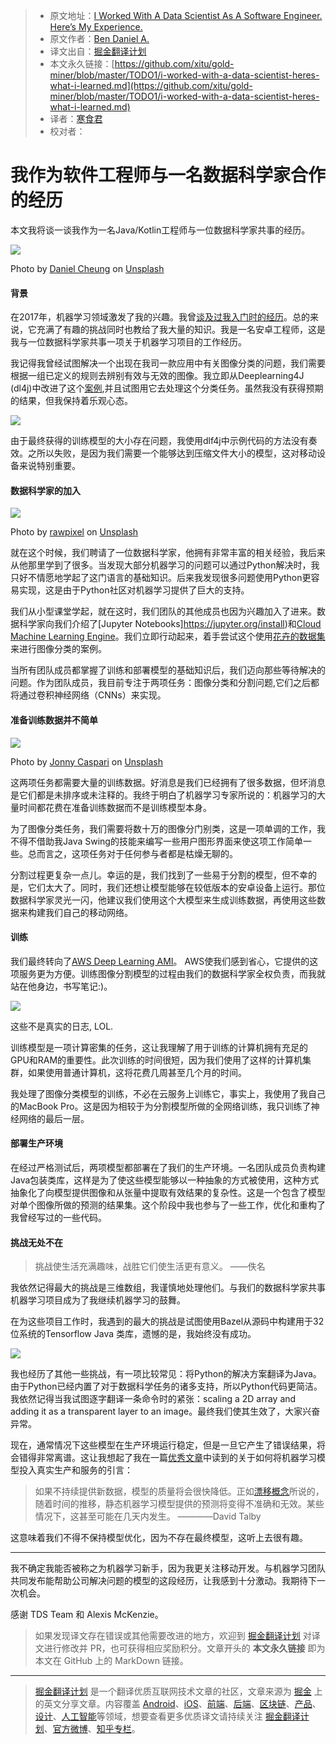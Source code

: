 > * 原文地址：[I Worked With A Data Scientist As A Software Engineer. Here’s My Experience.](https://towardsdatascience.com/i-worked-with-a-data-scientist-heres-what-i-learned-2e19c5f5204)
> * 原文作者：[Ben Daniel A.](https://towardsdatascience.com/@bendaniel10)
> * 译文出自：[掘金翻译计划](https://github.com/xitu/gold-miner)
> * 本文永久链接：[https://github.com/xitu/gold-miner/blob/master/TODO1/i-worked-with-a-data-scientist-heres-what-i-learned.md](https://github.com/xitu/gold-miner/blob/master/TODO1/i-worked-with-a-data-scientist-heres-what-i-learned.md)
> * 译者：[寒食君](https://github.com/CasualJi)
> * 校对者：

# 我作为软件工程师与一名数据科学家合作的经历

本文我将谈一谈我作为一名Java/Kotlin工程师与一位数据科学家共事的经历。

![](https://cdn-images-1.medium.com/max/2560/0*V-3j85eeM0dGnd-o)

Photo by [Daniel Cheung](https://unsplash.com/@danielkcheung?utm_source=medium&utm_medium=referral) on [Unsplash](https://unsplash.com?utm_source=medium&utm_medium=referral)

#### 背景

在2017年，机器学习领域激发了我的兴趣。我曾[谈及过我入门时的经历](https://medium.com/@bendaniel10/hello-machine-learning-cc89b3ccbe4d)。总的来说，它充满了有趣的挑战同时也教给了我大量的知识。我是一名安卓工程师，这是我与一位数据科学家共事一项关于机器学习项目的工作经历。

我记得我曾经试图解决一个出现在我司一款应用中有关图像分类的问题，我们需要根据一组已定义的规则去辨别有效与无效的图像。我立即从Deeplearning4J (dl4j)中改进了这个[案例](https://github.com/deeplearning4j/dl4j-examples/blob/master/dl4j-examples/src/main/java/org/deeplearning4j/examples/convolution/AnimalsClassification.java),并且试图用它去处理这个分类任务。虽然我没有获得预期的结果，但我保持着乐观心态。

![](https://i.loli.net/2019/01/08/5c34b6733de77.png)

由于最终获得的训练模型的大小存在问题，我使用dlf4j中示例代码的方法没有奏效。之所以失败，是因为我们需要一个能够达到压缩文件大小的模型，这对移动设备来说特别重要。

#### 数据科学家的加入

![](https://cdn-images-1.medium.com/max/600/0*zKBeymXEf00uZbZZ)

Photo by [rawpixel](https://unsplash.com/@rawpixel?utm_source=medium&utm_medium=referral) on [Unsplash](https://unsplash.com?utm_source=medium&utm_medium=referral)

就在这个时候，我们聘请了一位数据科学家，他拥有非常丰富的相关经验，我后来从他那里学到了很多。当发现大部分机器学习的问题可以通过Python解决时，我只好不情愿地学起了这门语言的基础知识。后来我发现很多问题使用Python更容易实现，这是由于Python社区对机器学习提供了巨大的支持。

我们从小型课堂学起，就在这时，我们团队的其他成员也因为兴趣加入了进来。数据科学家向我们介绍了[Jupyter Notebooks]https://jupyter.org/install)和[Cloud Machine Learning Engine](https://cloud.google.com/ml-engine/docs/tensorflow/getting-started-training-prediction)。我们立即行动起来，着手尝试这个使用[花卉的数据集](https://cloud.google.com/ml-engine/docs/tensorflow/flowers-tutorial)来进行图像分类的案例。

当所有团队成员都掌握了训练和部署模型的基础知识后，我们迈向那些等待解决的问题。作为团队成员，我目前专注于两项任务：图像分类和分割问题,它们之后都将通过卷积神经网络（CNNs）来实现。

#### 准备训练数据并不简单

![](https://cdn-images-1.medium.com/max/600/0*GllGs9LmPto_7-_U)

Photo by [Jonny Caspari](https://unsplash.com/@jonnysplsh?utm_source=medium&utm_medium=referral) on [Unsplash](https://unsplash.com?utm_source=medium&utm_medium=referral)

这两项任务都需要大量的训练数据。好消息是我们已经拥有了很多数据，但坏消息是它们都是未排序或未注释的。我终于明白了机器学习专家所说的：机器学习的大量时间都花费在准备训练数据而不是训练模型本身。

为了图像分类任务，我们需要将数十万的图像分门别类，这是一项单调的工作，我不得不借助我Java Swing的技能来编写一些用户图形界面来使这项工作简单一些。总而言之，这项任务对于任何参与者都是枯燥无聊的。

分割过程更复杂一点儿。幸运的是，我们找到了一些易于分割的模型，但不幸的是，它们太大了。同时，我们还想让模型能够在较低版本的安卓设备上运行。那位数据科学家灵光一闪，他建议我们使用这个大模型来生成训练数据，再使用这些数据来构建我们自己的移动网络。

#### 训练

我们最终转向了[AWS Deep Learning AMI](https://docs.aws.amazon.com/dlami/latest/devguide/launch-config.html)。 AWS使我们感到省心，它提供的这项服务更为方便。训练图像分割模型的过程由我们的数据科学家全权负责，而我就站在他身边，书写笔记:)。

![](https://i.loli.net/2019/01/08/5c34b6d806f4f.png)

这些不是真实的日志, LOL.

训练模型是一项计算密集的任务，这让我理解了用于训练的计算机拥有充足的GPU和RAM的重要性。此次训练的时间很短，因为我们使用了这样的计算机集群，如果使用普通计算机，这将花费几周甚至几个月的时间。

我处理了图像分类模型的训练，不必在云服务上训练它，事实上，我使用了我自己的MacBook Pro。这是因为相较于为分割模型所做的全网络训练，我只训练了神经网络的最后一层。

#### 部署生产环境

在经过严格测试后，两项模型都部署在了我们的生产环境。一名团队成员负责构建Java包装类库，这样是为了使这些模型能够以一种抽象的方式被使用，这种方式抽象化了向模型提供图像和从张量中提取有效结果的复杂性。这是一个包含了模型对单个图像所做的预测的结果集。这个阶段中我也参与了一些工作，优化和重构了我曾经写过的一些代码。

#### 挑战无处不在

> 挑战使生活充满趣味，战胜它们使生活更有意义。 ——佚名

我依然记得最大的挑战是三维数组，我谨慎地处理他们。与我们的数据科学家共事机器学习项目成为了我继续机器学习的鼓舞。

在为这些项目工作时，我遇到的最大的挑战是试图使用Bazel从源码中构建用于32位系统的Tensorflow Java 类库，遗憾的是，我始终没有成功。

![](https://i.loli.net/2019/01/08/5c34b69bf3c36.png)

我也经历了其他一些挑战，有一项比较常见：将Python的解决方案翻译为Java。由于Python已经内置了对于数据科学任务的诸多支持，所以Python代码更简洁。我依然记得当我试图逐字翻译一条命令时的紧张：scaling a 2D array and adding it as a transparent layer to an image。最终我们使其生效了，大家兴奋异常。

现在，通常情况下这些模型在生产环境运行稳定，但是一旦它产生了错误结果，将会错得非常离谱。这让我想起了我在一篇[优秀文章](https://www.oreilly.com/ideas/lessons-learned-turning-machine-learning-models-into-real-products-and-services)中读到的关于如何将机器学习模型投入真实生产和服务的引言：

> 如果不持续提供新数据，模型的质量将会很快降低。正如[漂移概念](https://machinelearningmastery.com/gentle-introduction-concept-drift-machine-learning/)所说的，随着时间的推移，静态机器学习模型提供的预测将变得不准确和无效。某些情况下，这甚至可能在几天内发生。 ————David Talby

这意味着我们不得不保持模型优化，因为不存在最终模型，这听上去很有趣。

* * *

我不确定我能否被称之为机器学习新手，因为我更关注移动开发。与机器学习团队共同发布能帮助公司解决问题的模型的这段经历，让我感到十分激动。我期待下一次机会。

感谢 TDS Team 和 Alexis McKenzie。

> 如果发现译文存在错误或其他需要改进的地方，欢迎到 [掘金翻译计划](https://github.com/xitu/gold-miner) 对译文进行修改并 PR，也可获得相应奖励积分。文章开头的 **本文永久链接** 即为本文在 GitHub 上的 MarkDown 链接。


---

> [掘金翻译计划](https://github.com/xitu/gold-miner) 是一个翻译优质互联网技术文章的社区，文章来源为 [掘金](https://juejin.im) 上的英文分享文章。内容覆盖 [Android](https://github.com/xitu/gold-miner#android)、[iOS](https://github.com/xitu/gold-miner#ios)、[前端](https://github.com/xitu/gold-miner#前端)、[后端](https://github.com/xitu/gold-miner#后端)、[区块链](https://github.com/xitu/gold-miner#区块链)、[产品](https://github.com/xitu/gold-miner#产品)、[设计](https://github.com/xitu/gold-miner#设计)、[人工智能](https://github.com/xitu/gold-miner#人工智能)等领域，想要查看更多优质译文请持续关注 [掘金翻译计划](https://github.com/xitu/gold-miner)、[官方微博](http://weibo.com/juejinfanyi)、[知乎专栏](https://zhuanlan.zhihu.com/juejinfanyi)。
